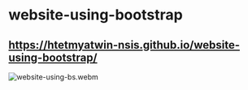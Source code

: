 # website-using-bootstrap
## https://htetmyatwin-nsis.github.io/website-using-bootstrap/
![website-using-bs.webm](https://github.com/htetmyatwin-nsis/website-using-bootstrap/assets/69446336/60bf8e75-8386-4486-95f3-829e3c467dea)
